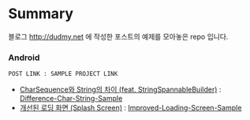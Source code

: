 # Summary

블로그 http://dudmy.net 에 작성한 포스트의 예제를 모아놓은 repo 입니다.

### Android

```
POST LINK : SAMPLE PROJECT LINK
```

* [CharSequence와 String의 차이 (feat. StringSpannableBuilder)](http://dudmy.net/android/2017/09/15/difference-char-string/) : [Difference-Char-String-Sample](./Difference-Char-String-Sample)
* [개선된 로딩 화면 (Splash Screen)](http://dudmy.net/android/2017/04/09/improved-loading-screen/) : [Improved-Loading-Screen-Sample](./Improved-Loading-Screen-Sample)
